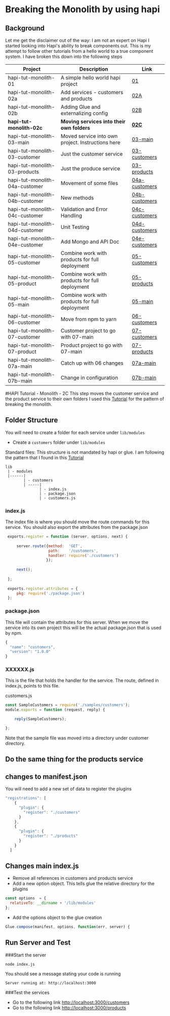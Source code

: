 # Breaking the Monolith by using hapi 
## Background
Let me get the disclaimer out of the way: I am not an expert on Hapi
I started looking into Hapi's ability to break components out.
This is my attempt to follow other tutorials from a hello world to a true component system.
I have broken this down into the following steps

| Project  | Description | Link |
|---|---|---|
|hapi-tut-monolith-01|A simple hello world hapi project| [01](https://github.com/quapaw/hapi-tut-monolith-01)|
|hapi-tut-monolith-02a|Add services - customers and products| [02A](https://github.com/quapaw/hapi-tut-monolith-02a)|
|hapi-tut-monolith-02b|Adding Glue and externalizing config| [02B](https://github.com/quapaw/hapi-tut-monolith-02b)|
|**hapi-tut-monolith-02c**|**Moving services into their own folders**|**[02C](https://github.com/quapaw/hapi-tut-monolith-02c)**|
|hapi-tut-monolith-03-main|Moved service into own project. Instructions here|[03-main](https://github.com/quapaw/hapi-tut-monolith-03-main)|
|hapi-tut-monolith-03-customer|Just the customer service| [03-customers](https://github.com/quapaw/hapi-tut-monolith-03-customers)|
|hapi-tut-monolith-03-products|Just the produce service|[03-products](https://github.com/quapaw/hapi-tut-monolith-03-products)|
|hapi-tut-monolith-04a-customer|Movement of some files| [04a-customers](https://github.com/quapaw/hapi-tut-monolith-04a-customers)|
|hapi-tut-monolith-04b-customer|New methods| [04b-customers](https://github.com/quapaw/hapi-tut-monolith-04b-customers)|
|hapi-tut-monolith-04c-customer|Validation and Error Handling|[04c-customers](https://github.com/quapaw/hapi-tut-monolith-04c-customers)|
|hapi-tut-monolith-04d-customer|Unit Testing|[04d-customers](https://github.com/quapaw/hapi-tut-monolith-04d-customers)|
|hapi-tut-monolith-04e-customer|Add Mongo and API Doc|[04e-customers](https://github.com/quapaw/hapi-tut-monolith-04e-customers)|
|hapi-tut-monolith-05-customer|Combine work with products for full deployment|[05-customers](https://github.com/quapaw/hapi-tut-monolith-05-customers)|
|hapi-tut-monolith-05-product|Combine work with products for full deployment|[05-products](https://github.com/quapaw/hapi-tut-monolith-05-product)|
|hapi-tut-monolith-05-main|Combine work with products for full deployment|[05-main](https://github.com/quapaw/hapi-tut-monolith-05-main)|
|hapi-tut-monolith-06-customer|Move from npm to yarn|[06-customers](https://github.com/quapaw/hapi-tut-monolith-06-customers)|
|hapi-tut-monolith-07-customer|Customer project to go with 07-main|[07-customers](https://github.com/quapaw/hapi-tut-monolith-07-customers)|
|hapi-tut-monolith-07-product|Product project to go with 07-main|[07-products](https://github.com/quapaw/hapi-tut-monolith-07-products)|
|hapi-tut-monolith-07a-main|Catch up with 06 changes|[07a-main](https://github.com/quapaw/hapi-tut-monolith-07a-main)|
|hapi-tut-monolith-07b-main|Change in configuration|[07b-main](https://github.com/quapaw/hapi-tut-monolith-07b-main)|

#HAPI Tutorial - Monolith - 2C
This step moves the customer service and the product service to their own folders
I used this [Tutorial](https://medium.com/@dstevensio/manifests-plugins-and-schemas-organizing-your-hapi-application-68cf316730ef#.2nve7u2r0) for the pattern of breaking the monolith.


## Folder Structure
You will need to create a folder for each service under ``lib/modules``
* Create a ``customers`` folder under ``lib/modules``

Standard files: This structure is not mandated by hapi or glue.  I am following the pattern that I found in this [Tutorial](https://medium.com/@dstevensio/manifests-plugins-and-schemas-organizing-your-hapi-application-68cf316730ef#.2nve7u2r0)

```
lib
 | - modules
 |------|
        | - customers
        | -----|
               | - index.js
               | - package.json
               | - customers.js 
```


### index.js
The index file is where you should move the route commands for this service.
You should also export the attributes from the package.json 
```javascript
 exports.register = function (server, options, next) {
 
     server.route({method:  'GET',
                   path:    '/customers',
                   handler: require('./customers')
                  });
 
     next();
 
 };
 
 exports.register.attributes = {
     pkg: require('./package.json')
 };
```

### package.json
This file will contain the attributes for this server.
When we move the service into its own project this will be the actual package.json that is used by npm.
```javascript
{
  "name": "customers",
  "version": "1.0.0"
}
```
### XXXXXX.js
This is the file that holds the handler for the service.
The route, defined in index.js, points to this file.

customers.js
```javascript
const SampleCustomers = require('./samples/customers');
module.exports = function (request, reply) {

    reply(SampleCustomers);

};
```
Note that the sample file was moved into a directory under customer directory.

## Do the same thing for the products service
## changes to manifest.json
You will need to add a new set of data to register the plugins
```javascript
"registrations": [
    {
      "plugin": {
        "register": "./customers"
      }
    },
    {
      "plugin": {
        "register": "./products"
      }
    }
  ]
```

## Changes main index.js
* Remove all references in customers and products service
* Add a new option object.  This tells glue the relative directory for the plugins
```javascript
const options  = {
  relativeTo: __dirname + '/lib/modules'
};
```
* Add the options object to the glue creation
```javascript
Glue.compose(manifest, options, function(err, server) {
```




## Run Server and Test
###Start the server
```
node index.js
```
You should see a message stating your code is running
```
Server running at: http://localhost:3000
```
###Test the services
* Go to the following link [http://localhost:3000/customers](http://localhost:3000/customers)
* Go to the following link [http://localhost:3000/products](http://localhost:3000/products)

